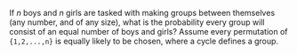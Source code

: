 If $n$ boys and $n$ girls are tasked with making groups between themselves (any number, and of any size), what is the probability every group will consist of an equal number of boys and girls? Assume every permutation of `{1,2,...,n}` is equally likely to be chosen, where a cycle defines a group.
<!---
Backticks are because latex in markdown on github shits the bed otherwise.
-->
